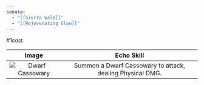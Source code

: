 ```yaml
---
sonata:
  - "[[Sierra Gale]]"
  - "[[Rejuvenating Glow]]"
---
```

#1cost

|                                           Image                                            |                        Echo Skill                         |
| :----------------------------------------------------------------------------------------: | :-------------------------------------------------------: |
| ![Dwarf Cassowary](https://img.game8.co/3916712/76acf6351b2da69d57316886c5d00057.png/show) | Summon a Dwarf Cassowary to attack, dealing Physical DMG. |
